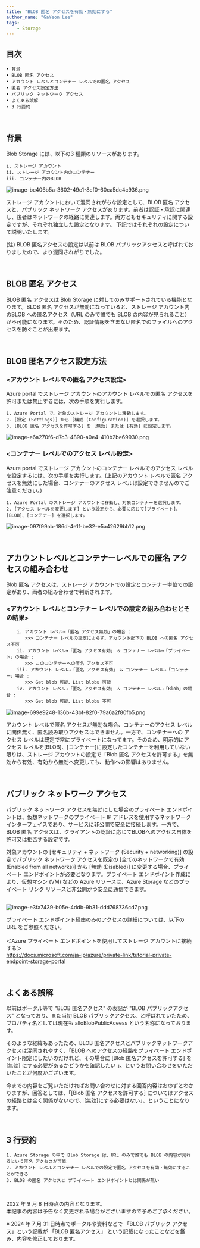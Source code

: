 ```yaml
---
title: "BLOB 匿名 アクセスを有効・無効にする"
author_name: "GaYeon Lee"
tags:
    - Storage
---
```


## 目次
	
	• 背景
	• BLOB 匿名 アクセス
	• アカウント レベルとコンテナー レベルでの匿名 アクセス
	• 匿名 アクセス設定方法
	• パブリック ネットワーク アクセス
	• よくある誤解
	• 3 行要約

<br>

## 背景 

   Blob Storage には、以下の3 種類のリソースがあります。

	i. ストレージ アカウント
	ii. ストレージ アカウント内のコンテナー
	iii. コンテナー内のBLOB
	
![image-bc406b5a-3602-49c1-8cf0-60ca5dc4c936.png]({{site.baseurl}}/media/2022/09/image-bc406b5a-3602-49c1-8cf0-60ca5dc4c936.png)

 ストレージ アカウントにおいて混同されがちな設定として、BLOB 匿名 アクセスと、パブリック ネットワーク アクセスがあります。前者は認証・承認に関連し、後者はネットワークの経路に関連します。両方ともセキュリティに関する設定ですが、それぞれ独立した設定となります。
下記ではそれぞれの設定について説明いたします。

(注) BLOB 匿名アクセスの設定は以前は BLOB パブリックアクセスと呼ばれておりましたので、より混同されがちでした。

<br>

## BLOB 匿名 アクセス

BLOB 匿名 アクセスは Blob Storage に対してのみサポートされている機能となります。BLOB 匿名 アクセスが無効になっていると、ストレージ アカウント内のBLOB への匿名アクセス（URL のみで誰でも BLOB の内容が見られること）が不可能になります。そのため、認証情報を含まない匿名でのファイルへのアクセスを防ぐことが出来ます。

<br>
		
## BLOB 匿名アクセス設定方法

### <アカウント レベルでの匿名 アクセス設定>
   Azure portal でストレージ アカウントのアカウント レベルでの匿名 アクセスを許可または禁止するには、次の手順を実行します。

	1. Azure Portal で、対象のストレージ アカウントに移動します。
	2. [設定 (Settings)] から [構成 (Configuration)] を選択します。
	3. [BLOB 匿名 アクセスを許可する] を [無効] または [有効] に設定します。

![image-e6a270f6-d7c3-4890-a0e4-410b2be69930.png]({{site.baseurl}}/media/2022/09/image-e6a270f6-d7c3-4890-a0e4-410b2be69930.png)





### <コンテナー レベルでのアクセス レベル設定>
Azure portal でストレージ アカウントのコンテナー レベルでのアクセス レベルを設定するには、次の手順を実行します。(上記のアカウント レベルで匿名 アクセスを無効にした場合、コンテナーのアクセス レベルは設定できませんのでご注意ください。)

	1. Azure Portal のストレージ アカウントに移動し、対象コンテナーを選択します。
	2. [アクセス レベルを変更します] という設定から、必要に応じて[プライベート]、[BLOB]、[コンテナー] を選択します。
![image-097f99ab-186d-4e1f-be32-e5a42629bb12.png]({{site.baseurl}}/media/2022/09/image-097f99ab-186d-4e1f-be32-e5a42629bb12.png)

<br>

## アカウントレベルとコンテナーレベルでの匿名 アクセスの組み合わせ

   Blob 匿名 アクセスは、ストレージ アカウントでの設定とコンテナー単位での設定があり、両者の組み合わせで判断されます。

### <アカウント レベルとコンテナー レベルでの設定の組み合わせとその結果>

		i. アカウント レベル→「匿名 アクセス無効」の場合 : 
		   >>> コンテナー レベルの設定によらず、アカウント配下の BLOB への匿名 アクセス不可
		ii. アカウント レベル→「匿名 アクセス有効」 & コンテナー レベル→「プライベート」の場合 : 
		   >>> このコンテナーへの匿名 アクセス不可
		iii. アカウント レベル→「匿名 アクセス有効」 & コンテナー レベル→「コンテナー」場合 : 
		   >>> Get blob 可能、List blobs 可能 
		iv. アカウント レベル→「匿名 アクセス有効」 & コンテナー レベル→「Blob」の場合 : 
		   >>> Get blob 可能、List blobs 不可


![image-699e9248-136b-43bf-82f0-79a6a2f80fb5.png]({{site.baseurl}}/media/2022/09/image-699e9248-136b-43bf-82f0-79a6a2f80fb5.png)
		
アカウント レベルで匿名 アクセスが無効な場合、コンテナーのアクセス レベルに関係無く、匿名読み取りアクセスはできません。一方で、コンテナーへの アクセス レベルは既定で常にプライベートになってます。そのため、明示的にアクセス レベルを[BLOB]、[コンテナー]に設定したコンテナーを利用していない限りは、ストレージ アカウントの設定で「Blob 匿名 アクセスを許可する」を無効から有効、有効から無効へ変更しても、動作への影響はありません。

<br>


## パブリック ネットワーク アクセス

   パブリック ネットワーク アクセスを無効にした場合のプライベート エンドポイントは、仮想ネットワークのプライベート IP アドレスを使用するネットワーク インターフェイスであり、サービスに非公開で安全に接続します。一方で、BLOB 匿名 アクセスは、クライアントの認証に応じてBLOBへのアクセス自体を許可又は拒否する設定です。
<br>


   対象アカウントの [セキュリティ + ネットワーク (Security + networking)] の設定でパブリック ネットワーク アクセスを既定の [全てのネットワークで有効 (Enabled from all networks)] から [無効 (Disabled)] に変更する場合、プライベート エンドポイントが必要となります。プライベート エンドポイント作成により、仮想マシン (VM) などの Azure リソースは、Azure Storage などのプライベート リンク リソースと非公開かつ安全に通信できます。   
<br>

![image-e3fa7439-b05e-4ddb-9b31-ddd768736cd7.png]({{site.baseurl}}/media/2022/09/image-e3fa7439-b05e-4ddb-9b31-ddd768736cd7.png) 



プライベート エンドポイント経由のみのアクセスの詳細については、以下の URL をご参照ください。  
<br>＜Azure プライベート エンドポイントを使用してストレージ アカウントに接続する＞  
https://docs.microsoft.com/ja-jp/azure/private-link/tutorial-private-endpoint-storage-portal

<br>

## よくある誤解

   以前はポータル等で "BLOB 匿名アクセス" の表記が "BLOB パブリックアクセス" となっており、また当初 BLOB パブリックアクセス、と呼ばれていたため、プロパティ名としては現在も alloBlobPublicAceess という名称になっております。  
  
そのような経緯もあったため、BLOB 匿名アクセスとパブリックネットワークアクセスは混同されやすく、「BLOB へのアクセスの経路をプライベート エンドポイント限定にしたいのだけれど、その場合に [Blob 匿名アクセスを許可する] を [無効] にする必要があるかどうかを確認したい 」、というお問い合わせをいただいたことが何度かございます。

今までの内容をご覧いただければお問い合わせに対する回答内容はおのずとわかりますが、回答としては、「[Blob 匿名 アクセスを許可する] についてはアクセスの経路とは全く関係がないので、[無効]にする必要はない」、ということになります。

<br>

## 3 行要約

	1. Azure Storage の中で Blob Storage は、URL のみで誰でも BLOB の内容が見れるという匿名 アクセスが可能
	2. アカウント レベルとコンテナー レベルでの設定で匿名 アクセスを有効・無効にすることができる
	3. BLOB の匿名 アクセスと プライベート エンドポイントとは関係が無い

<br>

2022 年 9 月 8 日時点の内容となります。  
本記事の内容は予告なく変更される場合がございますので予めご了承ください。

※ 2024 年 7 月 31 日時点でポータルや資料などで 「BLOB パブリック アクセス」という記載が 「BLOB 匿名アクセス」 という記載になったことなどを鑑み、内容を修正しております。


